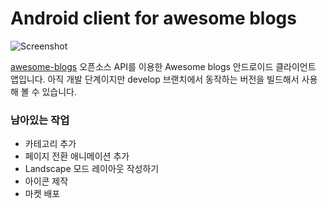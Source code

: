 # Android client for awesome blogs

![Screenshot](https://github.com/jungilhan/awesome-blogs-android/raw/develop/screenshot.png)

[awesome-blogs](https://github.com/BenjaminKim/awesome-blogs) 오픈소스 API를 이용한 Awesome blogs 안드로이드 클라이언트 앱입니다. 아직 개발 단계이지만 develop 브랜치에서 동작하는 버전을 빌드해서 사용해 볼 수 있습니다.

### 남아있는 작업
 * 카테고리 추가
 * 페이지 전환 애니메이션 추가
 * Landscape 모드 레이아웃 작성하기
 * 아이콘 제작
 * 마켓 배포
